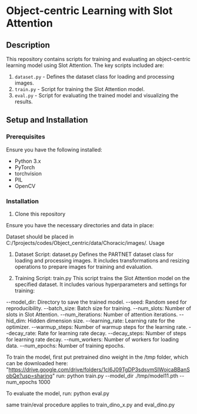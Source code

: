 # Object-centric Learning with Slot Attention

## Description

This repository contains scripts for training and evaluating an object-centric learning model using Slot Attention. The key scripts included are:

1. `dataset.py` - Defines the dataset class for loading and processing images.
2. `train.py` - Script for training the Slot Attention model.
3. `eval.py` - Script for evaluating the trained model and visualizing the results.

## Setup and Installation

### Prerequisites

Ensure you have the following installed:
- Python 3.x
- PyTorch
- torchvision
- PIL
- OpenCV

### Installation

1. Clone this repository 
 
 Ensure you have the necessary directories and data in place:

Dataset should be placed in C:/1projects/codes/Object_centric/data/Choracic/images/.
Usage
1. Dataset Script: dataset.py
Defines the PARTNET dataset class for loading and processing images. It includes transformations and resizing operations to prepare images for training and evaluation.

2. Training Script: train.py
This script trains the Slot Attention model on the specified dataset. It includes various hyperparameters and settings for training:

--model_dir: Directory to save the trained model.
--seed: Random seed for reproducibility.
--batch_size: Batch size for training.
--num_slots: Number of slots in Slot Attention.
--num_iterations: Number of attention iterations.
--hid_dim: Hidden dimension size.
--learning_rate: Learning rate for the optimizer.
--warmup_steps: Number of warmup steps for the learning rate.
--decay_rate: Rate for learning rate decay.
--decay_steps: Number of steps for learning rate decay.
--num_workers: Number of workers for loading data.
--num_epochs: Number of training epochs.


To train the model, 
first put pretrained dino weight in the /tmp folder, which can be downloaded here: "https://drive.google.com/drive/folders/1cl6J09TgDP3sdsvmSIWoicaBBanSobQe?usp=sharing"
run:
python train.py --model_dir ./tmp/model11.pth --num_epochs 1000


To evaluate the model, run:
python eval.py


same train/eval procedure applies to train_dino_x.py  and eval_dino.py